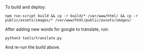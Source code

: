 To build and deploy:

`npm run-script build && cp -r build/* /var/www/html/ && cp -r public/assets/images/* /var/www/html/public/assets/images/`

After adding new words for google to translate, run: 

`python3 tools/translate.py`

And re-run the build above.
